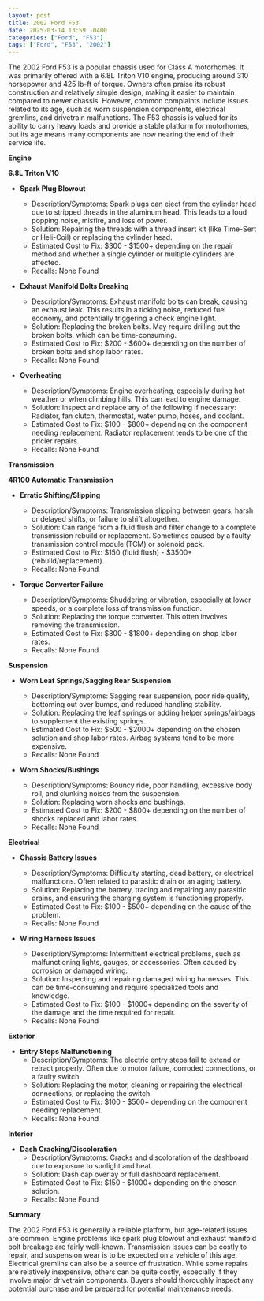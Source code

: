 ```yaml
---
layout: post
title: 2002 Ford F53
date: 2025-03-14 13:59 -0400
categories: ["Ford", "F53"]
tags: ["Ford", "F53", "2002"]
---
```

The 2002 Ford F53 is a popular chassis used for Class A motorhomes. It was primarily offered with a 6.8L Triton V10 engine, producing around 310 horsepower and 425 lb-ft of torque. Owners often praise its robust construction and relatively simple design, making it easier to maintain compared to newer chassis. However, common complaints include issues related to its age, such as worn suspension components, electrical gremlins, and drivetrain malfunctions. The F53 chassis is valued for its ability to carry heavy loads and provide a stable platform for motorhomes, but its age means many components are now nearing the end of their service life.

**Engine**

**6.8L Triton V10**

*   **Spark Plug Blowout**
    *   Description/Symptoms: Spark plugs can eject from the cylinder head due to stripped threads in the aluminum head. This leads to a loud popping noise, misfire, and loss of power.
    *   Solution: Repairing the threads with a thread insert kit (like Time-Sert or Heli-Coil) or replacing the cylinder head.
    *   Estimated Cost to Fix: $300 - $1500+ depending on the repair method and whether a single cylinder or multiple cylinders are affected.
    *   Recalls: None Found

*   **Exhaust Manifold Bolts Breaking**
    *   Description/Symptoms: Exhaust manifold bolts can break, causing an exhaust leak. This results in a ticking noise, reduced fuel economy, and potentially triggering a check engine light.
    *   Solution: Replacing the broken bolts. May require drilling out the broken bolts, which can be time-consuming.
    *   Estimated Cost to Fix: $200 - $600+ depending on the number of broken bolts and shop labor rates.
    *   Recalls: None Found

*   **Overheating**
    *   Description/Symptoms: Engine overheating, especially during hot weather or when climbing hills. This can lead to engine damage.
    *   Solution: Inspect and replace any of the following if necessary: Radiator, fan clutch, thermostat, water pump, hoses, and coolant.
    *   Estimated Cost to Fix: $100 - $800+ depending on the component needing replacement. Radiator replacement tends to be one of the pricier repairs.
    *   Recalls: None Found

**Transmission**

**4R100 Automatic Transmission**

*   **Erratic Shifting/Slipping**
    *   Description/Symptoms: Transmission slipping between gears, harsh or delayed shifts, or failure to shift altogether.
    *   Solution: Can range from a fluid flush and filter change to a complete transmission rebuild or replacement. Sometimes caused by a faulty transmission control module (TCM) or solenoid pack.
    *   Estimated Cost to Fix: $150 (fluid flush) - $3500+ (rebuild/replacement).
    *   Recalls: None Found

*   **Torque Converter Failure**
    *   Description/Symptoms: Shuddering or vibration, especially at lower speeds, or a complete loss of transmission function.
    *   Solution: Replacing the torque converter. This often involves removing the transmission.
    *   Estimated Cost to Fix: $800 - $1800+ depending on shop labor rates.
    *   Recalls: None Found

**Suspension**

*   **Worn Leaf Springs/Sagging Rear Suspension**
    *   Description/Symptoms: Sagging rear suspension, poor ride quality, bottoming out over bumps, and reduced handling stability.
    *   Solution: Replacing the leaf springs or adding helper springs/airbags to supplement the existing springs.
    *   Estimated Cost to Fix: $500 - $2000+ depending on the chosen solution and shop labor rates. Airbag systems tend to be more expensive.
    *   Recalls: None Found

*   **Worn Shocks/Bushings**
    *   Description/Symptoms: Bouncy ride, poor handling, excessive body roll, and clunking noises from the suspension.
    *   Solution: Replacing worn shocks and bushings.
    *   Estimated Cost to Fix: $200 - $800+ depending on the number of shocks replaced and labor rates.
    *   Recalls: None Found

**Electrical**

*   **Chassis Battery Issues**
    *   Description/Symptoms: Difficulty starting, dead battery, or electrical malfunctions. Often related to parasitic drain or an aging battery.
    *   Solution: Replacing the battery, tracing and repairing any parasitic drains, and ensuring the charging system is functioning properly.
    *   Estimated Cost to Fix: $100 - $500+ depending on the cause of the problem.
    *   Recalls: None Found

*   **Wiring Harness Issues**
    *   Description/Symptoms: Intermittent electrical problems, such as malfunctioning lights, gauges, or accessories. Often caused by corrosion or damaged wiring.
    *   Solution: Inspecting and repairing damaged wiring harnesses. This can be time-consuming and require specialized tools and knowledge.
    *   Estimated Cost to Fix: $100 - $1000+ depending on the severity of the damage and the time required for repair.
    *   Recalls: None Found

**Exterior**

*   **Entry Steps Malfunctioning**
    *   Description/Symptoms: The electric entry steps fail to extend or retract properly. Often due to motor failure, corroded connections, or a faulty switch.
    *   Solution: Replacing the motor, cleaning or repairing the electrical connections, or replacing the switch.
    *   Estimated Cost to Fix: $100 - $500+ depending on the component needing replacement.
    *   Recalls: None Found

**Interior**

*   **Dash Cracking/Discoloration**
    *   Description/Symptoms: Cracks and discoloration of the dashboard due to exposure to sunlight and heat.
    *   Solution: Dash cap overlay or full dashboard replacement.
    *   Estimated Cost to Fix: $150 - $1000+ depending on the chosen solution.
    *   Recalls: None Found

**Summary**

The 2002 Ford F53 is generally a reliable platform, but age-related issues are common. Engine problems like spark plug blowout and exhaust manifold bolt breakage are fairly well-known. Transmission issues can be costly to repair, and suspension wear is to be expected on a vehicle of this age. Electrical gremlins can also be a source of frustration. While some repairs are relatively inexpensive, others can be quite costly, especially if they involve major drivetrain components. Buyers should thoroughly inspect any potential purchase and be prepared for potential maintenance needs.

